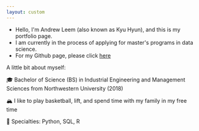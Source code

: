 ```yaml
---
layout: custom
---
```


- Hello, I'm Andrew Leem (also known as Kyu Hyun), and this is my portfolio page.
- I am currently in the process of applying for master's programs in data science.
- For my Github page, please click [here](https://github.com/hyunstar11)



A little bit about myself:

🎓 Bachelor of Science (BS) in Industrial Engineering and Management Sciences from Northwestern University (2018)

🏔 I like to play basketball, lift, and spend time with my family in my free time

💪 Specialties: Python, SQL, R

